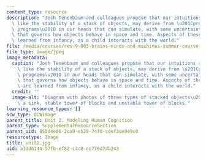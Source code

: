 ```yaml
---
content_type: resource
description: "Josh Tenenbaum and colleagues propose that our intuitions about properties\
  \ like the stability of a stack of objects, may derive from \u201Cprobabilistic\
  \ programs\u201D in our heads that can simulate, with some uncertainty, the physics\
  \ that governs how objects behave in space and time. Aspects of these programs are\
  \ learned from infancy, as a child interacts with the world."
file: /media/courses/res-9-003-brains-minds-and-machines-summer-course-summer-2015/a3dd614457fbef82c3c8cc776d7db243_unit2.jpg
file_type: image/jpeg
image_metadata:
  caption: "Josh Tenenbaum and colleagues propose that our intuitions about properties\
    \ like the stability of a stack of objects, may derive from \u201Cprobabilistic\
    \ programs\u201D in our heads that can simulate, with some uncertainty, the physics\
    \ that governs how objects behave in space and time. Aspects of these programs\
    \ are learned from infancy, as a child interacts with the world."
  credit: ''
  image-alt: "Diagram with photos of three types of stacked objects\u2014dishes in\
    \ a sink, stable tower of blocks and unstable tower of blocks."
learning_resource_types: []
ocw_type: OCWImage
parent_title: Unit 2. Modeling Human Cognition
parent_type: SupplementalResourceSection
parent_uid: 855d4e86-2ca9-e529-74f0-cdef3de9e9c0
resourcetype: Image
title: unit2.jpg
uid: a3dd6144-57fb-ef82-c3c8-cc776d7db243
---
```

